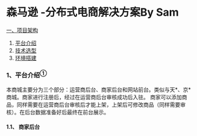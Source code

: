 # 森马逊 -分布式电商解决方案By Sam
<a href="#t1" alt>一、项目架构 
  <ol>
    <li>
        <a href="#">平台介绍</a>
    </li>
    <li>
        <a href="#">技术选型</a>
    </li>
    <li>
        <a href="#">环境搭建</a>
    </li>
  </ol>
  
  ### <div id="t1">1、平台介绍<sup>①</sup></div>
  本商城主要分为三个部分：运营商后台、商家后台和网站前台。类似与天*、京*商城。商家进行注册后，经过在运营商后台审核成功后入驻。
  商家可以添加商品，同样需要在运营商后台审核后才能上架，上架后可修改商品（同样需要审核）。在后台数据准备好后最终在前台展示。
  #### 1.1、 商家后台
  
